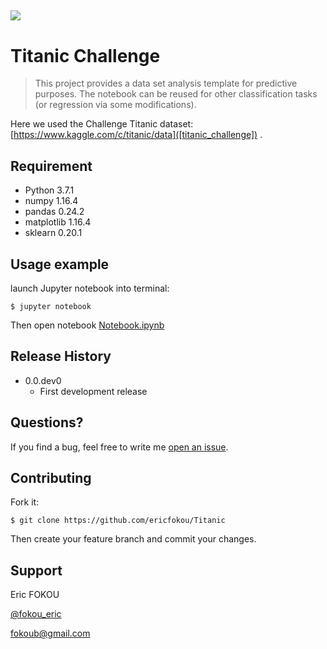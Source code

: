 ![](images/Lendrx_logo.png)
---

# Titanic Challenge
> This project provides a data set analysis template for predictive purposes. The notebook can be reused for other classification tasks (or regression via some modifications).

Here we used the Challenge Titanic dataset: [https://www.kaggle.com/c/titanic/data]([titanic_challenge]) .

## Requirement

- Python 3.7.1
- numpy 1.16.4
- pandas 0.24.2
- matplotlib 1.16.4
- sklearn 0.20.1


## Usage example

launch Jupyter notebook into terminal:

    $ jupyter notebook

Then open notebook [Notebook.ipynb]([https://github.com/ericfokou/Titanic/blob/master/Notebook.ipynb])

## Release History

* 0.0.dev0
    * First development  release 

## Questions?

If you find a bug, feel free to write me [open an issue]([fokoub@gmail.com]).

## Contributing

Fork it:

	$ git clone https://github.com/ericfokou/Titanic

Then create your feature branch and commit your changes.

## Support

Eric FOKOU 

[@fokou_eric](https://twitter.com/fokou_eric)

[fokoub@gmail.com]([email])


